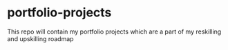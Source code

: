 # portfolio-projects
This repo will contain my portfolio projects which are a part of my reskilling and upskilling roadmap 
